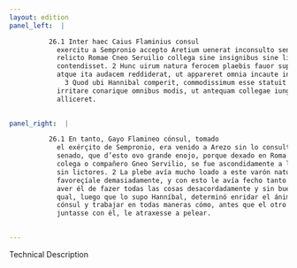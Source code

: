 ```yaml
---
layout: edition
panel_left:  |

          26.1 Inter haec Caius Flaminius consul
            exercitu a Sempronio accepto Aretium uenerat inconsulto senatu aegreque ferente, quod
            relicto Romae Cneo Seruilio collega sine insignibus sine lictoribus furtim in prouinciam
            contendisset. 2 Hunc uirum natura ferocem plaebis fauor supra modum extulerat
            atque ita audacem reddiderat, ut appareret omnia incaute inconsulteque acturum.
              3 Quod ubi Hannibal comperit, commodissimum esse statuit ingenium consulis
            irritare conarique omnibus modis, ut antequam collegae iungeretur, ad pugnam
            alliceret.
        

panel_right:  |

          26.1 En tanto, Gayo Flamineo cónsul, tomado
            el exérçito de Sempronio, era venido a Arezo sin lo consultar [170r,b] con el
            senado, que d’esto ovo grande enojo, porque dexado en Roma su
            colega o compañero Gneo Servilio, se fue ascondidamente a la provinçia sin insignias y
            sin lictores. 2 La plebe avía mucho loado a este varón naturalmente feroçe, y
            favoreçíale demasiadamente, y con esto le avía fecho tanto más osado, que bien pareçía
            aver él de fazer todas las cosas desacordadamente y sin buen consejo. 3 Lo
            qual, luego que lo supo Hanníbal, determinó enridar el ánimo del
            cónsul y trabajar en todas maneras cómo, antes que el otro cónsul su compañero se
            juntasse con él, le atraxesse a pelear. 
        

---
```


 Technical Description 